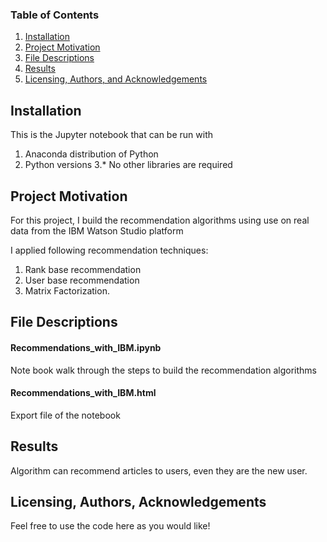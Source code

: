 ### Table of Contents

1. [Installation](#installation)
2. [Project Motivation](#motivation)
3. [File Descriptions](#files)
4. [Results](#results)
5. [Licensing, Authors, and Acknowledgements](#licensing)

## Installation <a name="installation"></a>

This is the Jupyter notebook that can be run with
1. Anaconda distribution of Python
2. Python versions 3.*
No other libraries are required

## Project Motivation<a name="motivation"></a>

For this project, I build the recommendation algorithms using use on real data from the IBM Watson Studio platform <br>

I applied following recommendation techniques:
1. Rank base recommendation
2. User base recommendation
3. Matrix Factorization.


## File Descriptions <a name="files"></a>

#### Recommendations_with_IBM.ipynb
Note book walk through the steps to build the recommendation algorithms

#### Recommendations_with_IBM.html
Export file of the notebook

## Results<a name="results"></a>
Algorithm can recommend articles to users, even they are the new user.

## Licensing, Authors, Acknowledgements<a name="licensing"></a>
Feel free to use the code here as you would like! <br>
